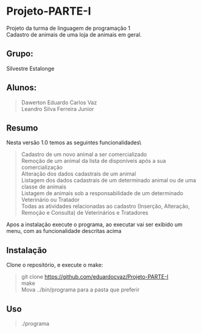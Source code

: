 # Projeto-PARTE-I
Projeto da turma de linguagem de programação 1 \
Cadastro de animais de uma loja de animais em geral.

## Grupo:
Silvestre Estalonge

## Alunos:
> Dawerton Eduardo Carlos Vaz \
> Leandro Silva Ferreira Junior

## Resumo
Nesta versão 1.0 temos as seguintes funcionalidades\
> Cadastro de um novo animal a ser comercializado \
> Remoção de um animal da lista de disponíveis após a sua comercialização \
> Alteração dos dados cadastrais de um animal \
> Listagem dos dados cadastrais de um determinado animal ou de uma classe de animais \
> Listagem de animais sob a responsabilidade de um determinado Veterinário ou Tratador \
> Todas as atividades relacionadas ao cadastro (Inserção, Alteração, Remoção e Consulta) de Veterinários e Tratadores 

Apos a instalação execute o programa, ao executar vai ser exibido um menu, com as funcionalidade descritas acima

## Instalação

Clone o repositório, e execute o make:

> git clone https://github.com/eduardocvaz/Projeto-PARTE-I \
> make \
> Mova ../bin/programa para a pasta que preferir

## Uso

> ./programa
